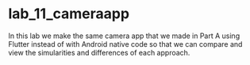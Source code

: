 # lab_11_cameraapp

In this lab we make the same camera app that we made in Part A using
Flutter instead of with Android native code so that we can compare and
view the simularities and differences of each approach.
